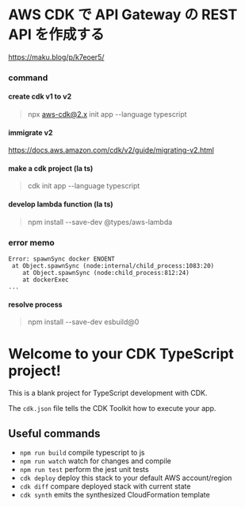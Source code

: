 # AWS CDK で API Gateway の REST API を作成する

https://maku.blog/p/k7eoer5/

### command

#### create cdk v1 to v2
> npx aws-cdk@2.x init app --language typescript

#### immigrate v2
https://docs.aws.amazon.com/cdk/v2/guide/migrating-v2.html

#### make a cdk project (la ts)
> cdk init app --language typescript

#### develop lambda function (la ts)
> npm install --save-dev @types/aws-lambda

### error memo

```
Error: spawnSync docker ENOENT
 at Object.spawnSync (node:internal/child_process:1083:20)
    at Object.spawnSync (node:child_process:812:24)
    at dockerExec
...
```

#### resolve process
> npm install --save-dev esbuild@0

# Welcome to your CDK TypeScript project!

This is a blank project for TypeScript development with CDK.

The `cdk.json` file tells the CDK Toolkit how to execute your app.

## Useful commands

 * `npm run build`   compile typescript to js
 * `npm run watch`   watch for changes and compile
 * `npm run test`    perform the jest unit tests
 * `cdk deploy`      deploy this stack to your default AWS account/region
 * `cdk diff`        compare deployed stack with current state
 * `cdk synth`       emits the synthesized CloudFormation template